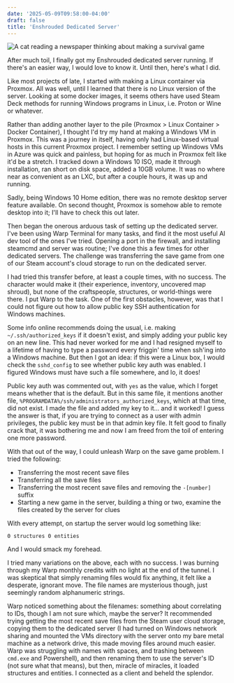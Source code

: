 ```yaml
---
date: '2025-05-09T09:58:00-04:00'
draft: false
title: 'Enshrouded Dedicated Server'
---
```


![A cat reading a newspaper thinking about making a survival game](/cat.jpeg)

After much toil, I finally got my Enshrouded dedicated server running. If
there's an easier way, I would love to know it. Until then, here's what I did.

Like most projects of late, I started with making a Linux container via Proxmox.
All was well, until I learned that there is no Linux version of the server.
Looking at some docker images, it seems others have used Steam Deck methods for
running Windows programs in Linux, i.e. Proton or Wine or whatever.

Rather than adding another layer to the pile (Proxmox > Linux Container >
Docker Container), I thought I'd try my hand at making a Windows VM in Proxmox.
This was a journey in itself, having only had Linux-based virtual hosts in this
current Proxmox project. I remember setting up Windows VMs in Azure was quick
and painless, but hoping for as much in Proxmox felt like it'd be a stretch.
I tracked down a Windows 10 ISO, made it through installation, ran short on
disk space, added a 10GB volume. It was no where near as convenient as an LXC,
but after a couple hours, it was up and running.

Sadly, being Windows 10 Home edition, there was no remote desktop server feature
available. On second thought, Proxmox is somehow able to remote desktop into it;
I'll have to check this out later.

Then began the onerous arduous task of setting up the dedicated server. I've
been using Warp Terminal for many tasks, and find it the most useful AI dev
tool of the ones I've tried. Opening a port in the firewall, and installing steamcmd and server was
routine; I've done this a few times for other dedicated servers. The challenge
was transferring the save game from one of our Steam account's cloud storage to
run on the dedicated server.

I had tried this transfer before, at least a couple times, with no success. The
character would make it (their experience, inventory, uncovered map shroud),
but none of the craftspeople, structures, or world-things were there. I put Warp
to the task. One of the first obstacles, however, was that I could not figure
out how to allow public key SSH authentication for Windows machines.

Some info online recommends doing the usual, i.e. making `~/.ssh/authorized_keys`
if it doesn't exist, and simply adding your public key on an new line. This
had never worked for me and I had resigned myself to a lifetime of having to
type a password every friggin' time when ssh'ing into a Windows machine. But
then I got an idea: if this were a Linux box, I would check the `sshd_config` to
see whether public key auth was enabled. I figured Windows must have such a file
somewhere, and lo, it does!

Public key auth was commented out, with `yes` as the value, which I forget means
whether that is the default. But in this same file, it mentions another file,
`%PROGRAMDATA%/ssh/administrators_authorized_keys`, which at that time, did not
exist. I made the file and added my key to it... and it worked! I guess the
answer is that, if you are trying to connect as a user with admin privileges,
the public key must be in that admin key file. It felt good to finally crack
that, it was bothering me and now I am freed from the toil of entering one more
password.

With that out of the way, I could unleash Warp on the save game problem. I tried
the following:
* Transferring the most recent save files
* Transferring all the save files
* Transferring the most recent save files and removing the `-[number]` suffix
* Starting a new game in the server, building a thing or two, examine the files created by the server for clues

With every attempt, on startup the server would log something like:
```
0 structures 0 entities
```
And I would smack my forehead.

I tried many variations on the above, each with no success. I was burning through
my Warp monthly credits with no light at the end of the tunnel. I was skeptical
that simply renaming files would fix anything, it felt like a desperate, ignorant
move. The file names are mysterious though, just seemingly random alphanumeric strings.

Warp noticed something about the filenames: something about correlating to IDs,
though I am not sure which, maybe the server? It recommended trying getting the
most recent save files from the Steam user cloud storage, copying them to the
dedicated server (I had turned on Windows network sharing and mounted the VMs
directory with the server onto my bare metal machine as a network drive, this
made moving files around much easier. Warp was struggling with names with spaces,
and trashing between `cmd.exe` and Powershell), and then renaming them to use the server's ID (not sure what
that means), but then, miracle of miracles, it loaded structures and entities.
I connected as a client and beheld the splendor.